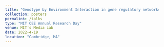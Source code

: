```yaml
---
title: "Genotype by Environment Interaction in gene regulatory networks​ (poster)"
collection: posters
permalink: /talks
type: "MIT CEE Annual Research Day"
venue: MIT’s Media Lab
date: 2022-4-19
location: "Cambridge, MA"
---
```

